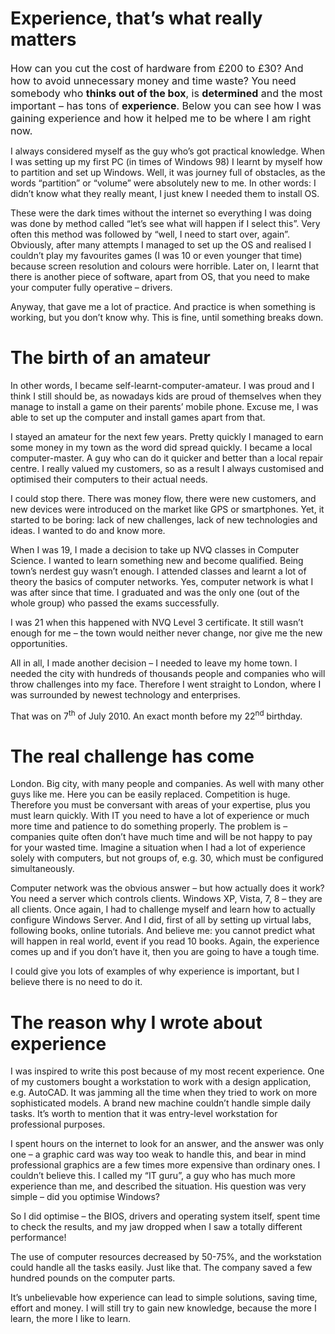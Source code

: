 # Experience, that’s what really matters

<span style="font-size: 12pt;">How can you cut the cost of hardware from £200 to £30? And how to avoid unnecessary money and time waste? You need somebody who <strong>thinks out of the box</strong>, is <strong>determined</strong> and the most important – has tons of <strong>experience</strong>. Below you can see how I was gaining experience and how it helped me to be where I am right now.<br /> </span>

I always considered myself as the guy who&#8217;s got practical knowledge. When I was setting up my first PC (in times of Windows 98) I learnt by myself how to partition and set up Windows. Well, it was journey full of obstacles, as the words &#8220;partition&#8221; or &#8220;volume&#8221; were absolutely new to me. In other words: I didn&#8217;t know what they really meant, I just knew I needed them to install OS.

These were the dark times without the internet so everything I was doing was done by method called &#8220;let&#8217;s see what will happen if I select this&#8221;. Very often this method was followed by &#8220;well, I need to start over, again&#8221;. Obviously, after many attempts I managed to set up the OS and realised I couldn&#8217;t play my favourites games (I was 10 or even younger that time) because screen resolution and colours were horrible. Later on, I learnt that there is another piece of software, apart from OS, that you need to make your computer fully operative – drivers.

Anyway, that gave me a lot of practice. And practice is when something is working, but you don&#8217;t know why. This is fine, until something breaks down.

# The birth of an amateur

In other words, I became self-learnt-computer-amateur. I was proud and I think I still should be, as nowadays kids are proud of themselves when they manage to install a game on their parents&#8217; mobile phone. Excuse me, I was able to set up the computer and install games apart from that.

I stayed an amateur for the next few years. Pretty quickly I managed to earn some money in my town as the word did spread quickly. I became a local computer-master. A guy who can do it quicker and better than a local repair centre. I really valued my customers, so as a result I always customised and optimised their computers to their actual needs.

I could stop there. There was money flow, there were new customers, and new devices were introduced on the market like GPS or smartphones. Yet, it started to be boring: lack of new challenges, lack of new technologies and ideas. I wanted to do and know more.

When I was 19, I made a decision to take up NVQ classes in Computer Science. I wanted to learn something new and become qualified. Being town&#8217;s nerdest guy wasn&#8217;t enough. I attended classes and learnt a lot of theory the basics of computer networks. Yes, computer network is what I was after since that time. I graduated and was the only one (out of the whole group) who passed the exams successfully.

I was 21 when this happened with NVQ Level 3 certificate. It still wasn&#8217;t enough for me &#8211; the town would neither never change, nor give me the new opportunities.

All in all, I made another decision – I needed to leave my home town. I needed the city with hundreds of thousands people and companies who will throw challenges into my face. Therefore I went straight to London, where I was surrounded by newest technology and enterprises.

That was on 7<sup>th</sup> of July 2010. An exact month before my 22<sup>nd</sup> birthday.

# The real challenge has come

London. Big city, with many people and companies. As well with many other guys like me. Here you can be easily replaced. Competition is huge. Therefore you must be conversant with areas of your expertise, plus you must learn quickly. With IT you need to have a lot of experience or much more time and patience to do something properly. The problem is – companies quite often don&#8217;t have much time and will be not happy to pay for your wasted time. Imagine a situation when I had a lot of experience solely with computers, but not groups of, e.g. 30, which must be configured simultaneously.

Computer network was the obvious answer – but how actually does it work? You need a server which controls clients. Windows XP, Vista, 7, 8 – they are all clients. Once again, I had to challenge myself and learn how to actually configure Windows Server. And I did, first of all by setting up virtual labs, following books, online tutorials. And believe me: you cannot predict what will happen in real world, event if you read 10 books. Again, the experience comes up and if you don&#8217;t have it, then you are going to have a tough time.

I could give you lots of examples of why experience is important, but I believe there is no need to do it.

# The reason why I wrote about experience

I was inspired to write this post because of my most recent experience. One of my customers bought a workstation to work with a design application, e.g. AutoCAD. It was jamming all the time when they tried to work on more sophisticated models. A brand new machine couldn&#8217;t handle simple daily tasks. It&#8217;s worth to mention that it was entry-level workstation for professional purposes.

I spent hours on the internet to look for an answer, and the answer was only one – a graphic card was way too weak to handle this, and bear in mind professional graphics are a few times more expensive than ordinary ones. I couldn&#8217;t believe this. I called my &#8220;IT guru&#8221;, a guy who has much more experience than me, and described the situation. His question was very simple – did you optimise Windows?

So I did optimise – the BIOS, drivers and operating system itself, spent time to check the results, and my jaw dropped when I saw a totally different performance!

The use of computer resources decreased by 50-75%, and the workstation could handle all the tasks easily. Just like that. The company saved a few hundred pounds on the computer parts.

It&#8217;s unbelievable how experience can lead to simple solutions, saving time, effort and money. I will still try to gain new knowledge, because the more I learn, the more I like to learn.

